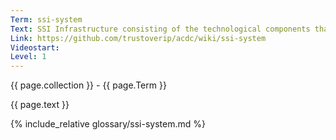 ```yaml
---
Term: ssi-system
Text: SSI Infrastructure consisting of the technological components that are deployed all over the world
Link: https://github.com/trustoverip/acdc/wiki/ssi-system
Videostart: 
Level: 1
---
```


{{ page.collection }} - {{ page.Term }}

   {{ page.text }}

{% include_relative glossary/ssi-system.md %}
